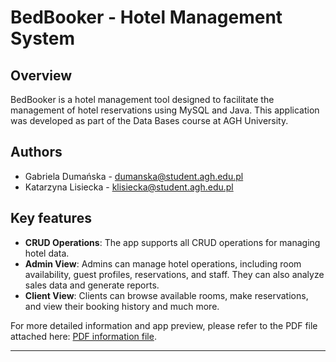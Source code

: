 # BedBooker - Hotel Management System

## Overview

BedBooker is a hotel management tool designed to facilitate the management of hotel reservations using MySQL and Java. This application was developed as part of the Data Bases course at AGH University.

## Authors

- Gabriela Dumańska - dumanska@student.agh.edu.pl
- Katarzyna Lisiecka - klisiecka@student.agh.edu.pl

## Key features
- **CRUD Operations**: The app supports all CRUD operations for managing hotel data.
- **Admin View**: Admins can manage hotel operations, including room availability, guest profiles, reservations, and staff. They can also analyze sales data and generate reports.
- **Client View**: Clients can browse available rooms, make reservations, and view their booking history and much more.


For more detailed information and app preview, please refer to the PDF file attached here: [PDF information file](Dumanska_Lisiecka.pdf).

---

